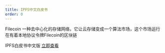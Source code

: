 ```yaml
---
title: IPFS中文白皮书
order: 0
---
```


Filecoin 一种去中心化的存储网络，它让云存储变成一个算法市场，这个市场运行在有着本地协议令牌Filecoin的区块链

IPFS白皮书中文版 [立即查看](/tutorial/whitepaperipfs.html)
